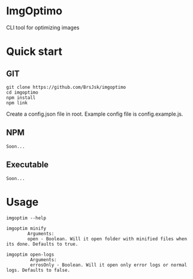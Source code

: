 # ImgOptimo

CLI tool for optimizing images

# Quick start

## GIT

```
git clone https://github.com/BrsJsk/imgoptimo
cd imgoptimo
npm install
npm link
```

Create a config.json file in root. Example config file is config.example.js.

## NPM

```
Soon...
```

## Executable

```
Soon...
```

# Usage

```
imgoptim --help

imgoptim minify
        Arguments:
        open - Boolean. Will it open folder with minified files when its done. Defaults to true.

imgoptim open-logs
         Arguments:
         errosOnly - Boolean. Will it open only error logs or normal logs. Defaults to false.
```
